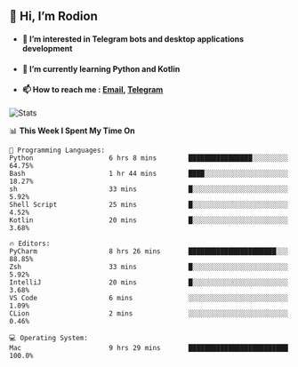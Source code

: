 ## 👋 Hi, I’m Rodion
- #### 👀 I’m interested in Telegram bots and desktop applications development
- #### 🌱 I’m currently learning Python and Kotlin
- #### 📫 How to reach me : [Email](mailto:me@lavn.ml), [Telegram](https://t.me/fast_geek)

![Stats](https://github-readme-stats.vercel.app/api?username=fast-geek&show_icons=true&theme=react&hide=issues&count_private=true&layout=compact)


<!--START_SECTION:waka-->
📊 **This Week I Spent My Time On** 

```text
💬 Programming Languages: 
Python                   6 hrs 8 mins        ████████████████░░░░░░░░░   64.75% 
Bash                     1 hr 44 mins        ████░░░░░░░░░░░░░░░░░░░░░   18.27% 
sh                       33 mins             █░░░░░░░░░░░░░░░░░░░░░░░░   5.92% 
Shell Script             25 mins             █░░░░░░░░░░░░░░░░░░░░░░░░   4.52% 
Kotlin                   20 mins             █░░░░░░░░░░░░░░░░░░░░░░░░   3.68%

🔥 Editors: 
PyCharm                  8 hrs 26 mins       ██████████████████████░░░   88.85% 
Zsh                      33 mins             █░░░░░░░░░░░░░░░░░░░░░░░░   5.92% 
IntelliJ                 20 mins             █░░░░░░░░░░░░░░░░░░░░░░░░   3.68% 
VS Code                  6 mins              ░░░░░░░░░░░░░░░░░░░░░░░░░   1.09% 
CLion                    2 mins              ░░░░░░░░░░░░░░░░░░░░░░░░░   0.46%

💻 Operating System: 
Mac                      9 hrs 29 mins       █████████████████████████   100.0%

```


<!--END_SECTION:waka-->
